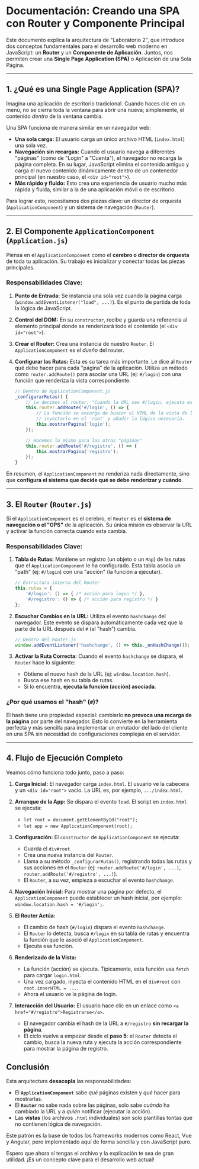 # Documentación: Creando una SPA con Router y Componente Principal

Este documento explica la arquitectura de "Laboratorio 2", que introduce dos conceptos fundamentales para el desarrollo web moderno en JavaScript: un **Router** y un **Componente de Aplicación**. Juntos, nos permiten crear una **Single Page Application (SPA)** o Aplicación de una Sola Página.

---

## 1. ¿Qué es una Single Page Application (SPA)?

Imagina una aplicación de escritorio tradicional. Cuando haces clic en un menú, no se cierra toda la ventana para abrir una nueva; simplemente, el contenido *dentro* de la ventana cambia.

Una SPA funciona de manera similar en un navegador web:

*   **Una sola carga:** El usuario carga un único archivo HTML (`index.html`) una sola vez.
*   **Navegación sin recargas:** Cuando el usuario navega a diferentes "páginas" (como de "Login" a "Cuenta"), el navegador no recarga la página completa. En su lugar, JavaScript elimina el contenido antiguo y carga el nuevo contenido dinámicamente dentro de un contenedor principal (en nuestro caso, el `<div id="root">`).
*   **Más rápido y fluido:** Esto crea una experiencia de usuario mucho más rápida y fluida, similar a la de una aplicación móvil o de escritorio.

Para lograr esto, necesitamos dos piezas clave: un director de orquesta (`ApplicationComponent`) y un sistema de navegación (`Router`).

---

## 2. El Componente `ApplicationComponent` (`Application.js`)

Piensa en el `ApplicationComponent` como el **cerebro o director de orquesta** de toda tu aplicación. Su trabajo es inicializar y conectar todas las piezas principales.

### Responsabilidades Clave:

1.  **Punto de Entrada:** Se instancia una sola vez cuando la página carga (`window.addEventListener("load", ...)`). Es el punto de partida de toda la lógica de JavaScript.

2.  **Control del DOM:** En su `constructor`, recibe y guarda una referencia al elemento principal donde se renderizará todo el contenido (el `<div id="root">`).

3.  **Crear el Router:** Crea una instancia de nuestro `Router`. El `ApplicationComponent` es el *dueño* del router.

4.  **Configurar las Rutas:** Esta es su tarea más importante. Le dice al `Router` qué debe hacer para cada "página" de la aplicación. Utiliza un método como `router.addRoute()` para asociar una URL (ej: `#/login`) con una función que renderiza la vista correspondiente.

    ```javascript
    // Dentro de ApplicationComponent.js
    _configurarRutas() {
        // Le decimos al router: "Cuando la URL sea #/login, ejecuta esta función"
        this.router.addRoute('#/login', () => {
            // La función se encarga de buscar el HTML de la vista de login,
            // inyectarlo en el 'root' y añadir la lógica necesaria.
            this.mostrarPagina('login'); 
        });

        // Hacemos lo mismo para las otras "páginas"
        this.router.addRoute('#/registro', () => {
            this.mostrarPagina('registro');
        });
    }
    ```

En resumen, el `ApplicationComponent` no renderiza nada directamente, sino que **configura el sistema que decide qué se debe renderizar y cuándo**.

---

## 3. El `Router` (`Router.js`)

Si el `ApplicationComponent` es el cerebro, el `Router` es el **sistema de navegación o el "GPS"** de la aplicación. Su única misión es observar la URL y activar la función correcta cuando esta cambia.

### Responsabilidades Clave:

1.  **Tabla de Rutas:** Mantiene un registro (un objeto o un `Map`) de las rutas que el `ApplicationComponent` le ha configurado. Esta tabla asocia un "path" (ej: `#/login`) con una "acción" (la función a ejecutar).

    ```javascript
    // Estructura interna del Router
    this.rutas = {
        '#/login': () => { /* acción para login */ },
        '#/registro': () => { /* acción para registro */ }
    };
    ```

2.  **Escuchar Cambios en la URL:** Utiliza el evento `hashchange` del navegador. Este evento se dispara automáticamente cada vez que la parte de la URL después del `#` (el "hash") cambia.

    ```javascript
    // Dentro del Router.js
    window.addEventListener('hashchange', () => this._onHashChange());
    ```

3.  **Activar la Ruta Correcta:** Cuando el evento `hashchange` se dispara, el `Router` hace lo siguiente:
    *   Obtiene el nuevo hash de la URL (ej: `window.location.hash`).
    *   Busca ese hash en su tabla de rutas.
    *   Si lo encuentra, **ejecuta la función (acción) asociada**.

### ¿Por qué usamos el "hash" (`#`)?

El hash tiene una propiedad especial: cambiarlo **no provoca una recarga de la página** por parte del navegador. Esto lo convierte en la herramienta perfecta y más sencilla para implementar un enrutador del lado del cliente en una SPA sin necesidad de configuraciones complejas en el servidor.

---

## 4. Flujo de Ejecución Completo

Veamos cómo funciona todo junto, paso a paso:

1.  **Carga Inicial:** El navegador carga `index.html`. El usuario ve la cabecera y un `<div id="root">` vacío. La URL es, por ejemplo, `.../index.html`.

2.  **Arranque de la App:** Se dispara el evento `load`. El script en `index.html` se ejecuta:
    *   `let root = document.getElementById("root");`
    *   `let app = new ApplicationComponent(root);`

3.  **Configuración:** El `constructor` de `ApplicationComponent` se ejecuta:
    *   Guarda el `div#root`.
    *   Crea una nueva instancia del `Router`.
    *   Llama a su método `_configurarRutas()`, registrando todas las rutas y sus acciones en el `Router` (ej: `router.addRoute('#/login', ...)`, `router.addRoute('#/registro', ...)`).
    *   El `Router`, a su vez, empieza a escuchar el evento `hashchange`.

4.  **Navegación Inicial:** Para mostrar una página por defecto, el `ApplicationComponent` puede establecer un hash inicial, por ejemplo: `window.location.hash = '#/login';`.

5.  **El Router Actúa:**
    *   El cambio de hash (`#/login`) dispara el evento `hashchange`.
    *   El `Router` lo detecta, busca `#/login` en su tabla de rutas y encuentra la función que le asoció el `ApplicationComponent`.
    *   Ejecuta esa función.

6.  **Renderizado de la Vista:**
    *   La función (acción) se ejecuta. Típicamente, esta función usa `fetch` para cargar `login.html`.
    *   Una vez cargado, inyecta el contenido HTML en el `div#root` con `root.innerHTML = ...`.
    *   Ahora el usuario ve la página de login.

7.  **Interacción del Usuario:** El usuario hace clic en un enlace como `<a href="#/registro">Registrarse</a>`.
    *   El navegador cambia el hash de la URL a `#/registro` **sin recargar la página**.
    *   El ciclo vuelve a empezar desde el **paso 5**: el `Router` detecta el cambio, busca la nueva ruta y ejecuta la acción correspondiente para mostrar la página de registro.

## Conclusión

Esta arquitectura **desacopla** las responsabilidades:
*   El **`ApplicationComponent`** sabe *qué* páginas existen y *qué* hacer para mostrarlas.
*   El **`Router`** no sabe nada sobre las páginas, solo sabe *cuándo* ha cambiado la URL y a *quién* notificar (ejecutar la acción).
*   Las **vistas** (los archivos `.html` individuales) son solo plantillas tontas que no contienen lógica de navegación.

Este patrón es la base de todos los frameworks modernos como React, Vue y Angular, pero implementado aquí de forma sencilla y con JavaScript puro.

Espero que ahora sí tengas el archivo y la explicación te sea de gran utilidad. ¡Es un concepto clave para el desarrollo web actual!


